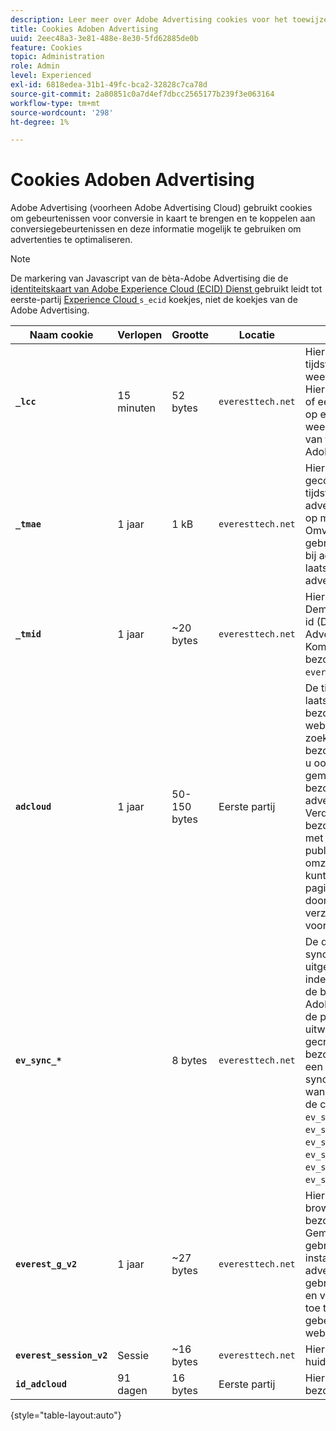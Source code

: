 ```yaml
---
description: Leer meer over Adobe Advertising cookies voor het toewijzen en plaatsen van afspraken aan conversiegebeurtenissen en gebruik deze informatie mogelijk om advertenties te optimaliseren.
title: Cookies Adoben Advertising
uuid: 2eec48a3-3e81-488e-8e30-5fd62885de0b
feature: Cookies
topic: Administration
role: Admin
level: Experienced
exl-id: 6818edea-31b1-49fc-bca2-32828c7ca78d
source-git-commit: 2a80851c0a7d4ef7dbcc2565177b239f3e063164
workflow-type: tm+mt
source-wordcount: '298'
ht-degree: 1%

---
```


# Cookies Adoben Advertising

Adobe Advertising (voorheen Adobe Advertising Cloud) gebruikt cookies om gebeurtenissen voor conversie in kaart te brengen en te koppelen aan conversiegebeurtenissen en deze informatie mogelijk te gebruiken om advertenties te optimaliseren.

>[!NOTE]
>
>De markering van Javascript van de bèta-Adobe Advertising die de [ identiteitskaart van Adobe Experience Cloud (ECID) Dienst ](https://experienceleague.adobe.com/docs/id-service/using/intro/overview.html?lang=nl-NL) gebruikt leidt tot eerste-partij [ Experience Cloud ](experience-cloud.md) `s_ecid` koekjes, niet de koekjes van de Adobe Advertising.

| Naam cookie | Verlopen | Grootte | Locatie | Beschrijving |
| --- | --- | --- | --- | --- |
| **`_lcc`** | 15 minuten | 52 bytes | `everesttech.net` | Hiermee slaat u id&#39;s en tijdstempels van weergaveklikken op. Hiermee wordt bepaald of een klikgebeurtenis op een weergaveadvertentie van toepassing is op een Adobe Analytics-hit. |
| **`_tmae`** | 1 jaar | 1 kB | `everesttech.net` | Hiermee slaat u gecodeerde id&#39;s en tijdstempels voor advertentieopdrachten op met DSP bijhouden. Omvat gebruikersbetrokkenheid bij advertenties, zoals de laatst bekeken advertentie |
| **`_tmid`** | 1 jaar | ~20 bytes | `everesttech.net` | Hiermee wordt de Demand Side Platform-id (DSP) van de Adobe Advertising opgeslagen. Komt overeen met de bezoeker-id in het `everest_g_v2` -cookie. |
| **`adcloud`** | 1 jaar | 50-150 bytes | Eerste partij | De tijdstempels van het laatste bezoek van de bezoeker aan uw website en de laatste zoekklik van de bezoeker. Hiermee slaat u ook de `ef_id` op die is gemaakt toen de bezoeker op een advertentie klikte. Verdeelt de bezoekersidentiteitskaart met relevante publiekssegmenten en omzettingen. Hiermee kunt u de laadtijden van pagina&#39;s optimaliseren door overbodige verzoeken om Adobe te voorkomen. |
| **`ev_sync_*`** |  | 8 bytes | `everesttech.net` | De datum waarop synchronisatie wordt uitgevoerd in `yyymmdd` -indeling. Synchroniseert de bezoeker-id van de Adobe Advertising met de partner en de uitwisseling. Het wordt gecreeerd voor nieuwe bezoekers en verzendt een synchronisatieverzoek wanneer verlopen. Bevat de cookies `ev_sync_ax`, `ev_sync_bk`, `ev_sync_dd`, `ev_sync_fs`, `ev_sync_ix`, `ev_sync_nx`, `ev_sync_ox`, `ev_sync_pm`, `ev_sync_rc`, `ev_sync_tm` en `ev_sync_yh`. |
| **`everest_g_v2`** | 1 jaar | ~27 bytes | `everesttech.net` | Hiermee slaat u de browser en de bezoeker-id op. Gemaakt nadat een gebruiker in eerste instantie op een advertentie klikt. Wordt gebruikt om de huidige en volgende muisklikken toe te wijzen aan andere gebeurtenissen op uw website. |
| **`everest_session_v2`** | Sessie | ~16 bytes | `everesttech.net` | Hiermee slaat u de huidige sessie-id op. |
| **`id_adcloud`** | 91 dagen | 16 bytes | Eerste partij | Hiermee slaat u de bezoeker-id op. |

{style="table-layout:auto"}
